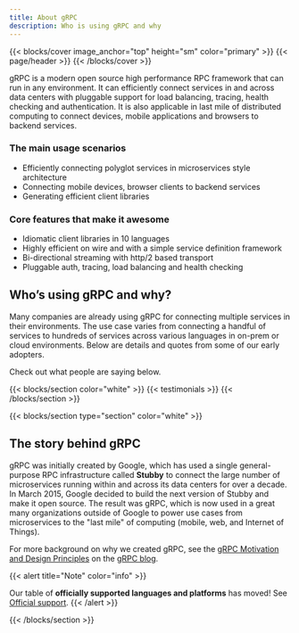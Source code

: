 ```yaml
---
title: About gRPC
description: Who is using gRPC and why
---
```


{{< blocks/cover image_anchor="top" height="sm" color="primary" >}}
{{< page/header >}}
{{< /blocks/cover >}}

<div class="container">
<section>

gRPC is a modern open source high performance RPC framework that can run in any
environment. It can efficiently connect services in and across data centers with
pluggable support for load balancing, tracing, health checking and
authentication. It is also applicable in last mile of distributed computing to
connect devices, mobile applications and browsers to backend services.

### The main usage scenarios

- Efficiently connecting polyglot services in microservices style architecture
- Connecting mobile devices, browser clients to backend services
- Generating efficient client libraries

### Core features that make it awesome

- Idiomatic client libraries in 10 languages
- Highly efficient on wire and with a simple service definition framework
- Bi-directional streaming with http/2 based transport
- Pluggable auth, tracing, load balancing and health checking

## Who’s using gRPC and why?

Many companies are already using gRPC for connecting multiple services in their
environments. The use case varies from connecting a handful of services to
hundreds of services across various languages in on-prem or cloud environments.
Below are details and quotes from some of our early adopters.

Check out what people are saying below.

</section>
</div>

{{< blocks/section color="white" >}}
{{< testimonials >}}
{{< /blocks/section >}}

{{< blocks/section type="section" color="white" >}}

## The story behind gRPC

gRPC was initially created by Google, which has used a single general-purpose
RPC infrastructure called **Stubby** to connect the large number of microservices
running within and across its data centers for over a decade. In March 2015,
Google decided to build the next version of Stubby and make it open source. The
result was gRPC, which is now used in a great many organizations outside of
Google to power use cases from microservices to the "last mile" of computing
(mobile, web, and Internet of Things).

For more background on why we created gRPC, see the [gRPC Motivation and Design
Principles](/blog/principles/) on the [gRPC blog](/blog/).

{{< alert title="Note" color="info" >}}
<a name="officially-supported-languages-and-platforms"></a>

Our table of **officially supported languages and platforms** has moved!
See [Official support](/docs/#official-support).
{{< /alert >}}

{{< /blocks/section >}}

